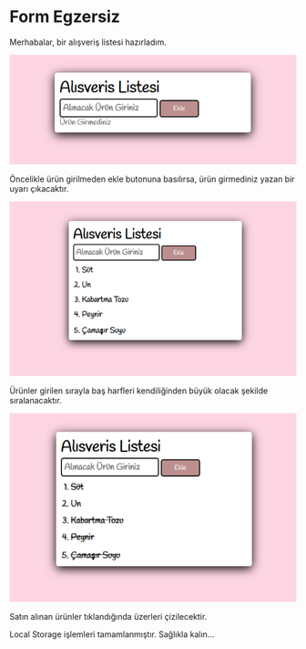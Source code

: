 # Form Egzersiz

Merhabalar, bir alışveriş listesi hazırladım.

<img src="img1.png">

Öncelikle ürün girilmeden ekle butonuna basılırsa, ürün girmediniz yazan bir uyarı çıkacaktır.

<img src="img2.png">

Ürünler girilen sırayla baş harfleri kendiliğinden büyük olacak şekilde sıralanacaktır.

<img src="img3.png">

Satın alınan ürünler tıklandığında üzerleri çizilecektir.

Local Storage işlemleri tamamlanmıştır.
Sağlıkla kalın...
